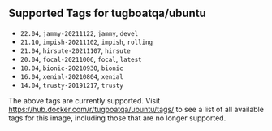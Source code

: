 ## Supported Tags for tugboatqa/ubuntu

* `22.04`, `jammy-20211122`, `jammy`, `devel`
* `21.10`, `impish-20211102`, `impish`, `rolling`
* `21.04`, `hirsute-20211107`, `hirsute`
* `20.04`, `focal-20211006`, `focal`, `latest`
* `18.04`, `bionic-20210930`, `bionic`
* `16.04`, `xenial-20210804`, `xenial`
* `14.04`, `trusty-20191217`, `trusty`

The above tags are currently supported. Visit https://hub.docker.com/r/tugboatqa/ubuntu/tags/ to see a list of all available tags for this image, including those that are no longer supported.
